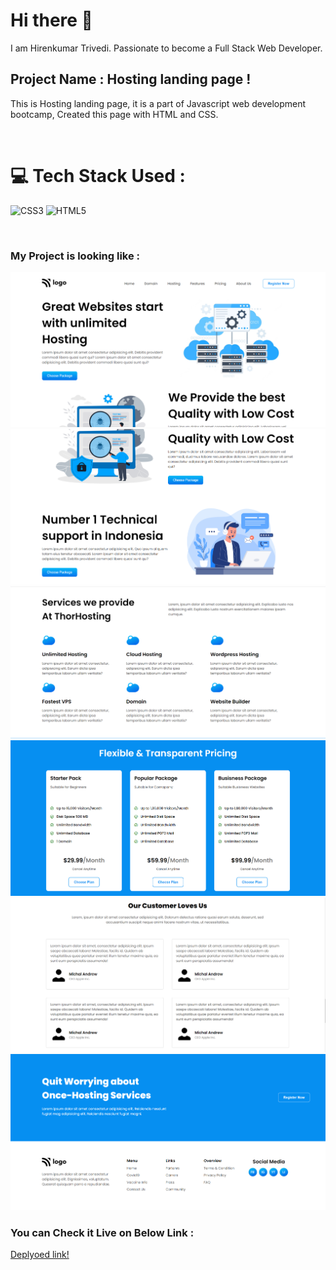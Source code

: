 # Hi there 👋

I am Hirenkumar Trivedi. Passionate to become a Full Stack Web Developer.

## Project Name : **Hosting landing page !**

This is Hosting landing page, it is a part of Javascript web development bootcamp, Created this page with HTML and CSS.


</br>

# 💻 Tech Stack Used :

![CSS3](https://img.shields.io/badge/css3-%231572B6.svg?style=for-the-badge&logo=css3&logoColor=white) ![HTML5](https://img.shields.io/badge/html5-%23E34F26.svg?style=for-the-badge&logo=html5&logoColor=white)

</br>

### My Project is looking like :

![Web Site Image](./assets/p1.PNG)
![Web Site Image](./assets/p2.PNG)
![Web Site Image](./assets/p3.PNG)
![Web Site Image](./assets/p4.PNG)
![Web Site Image](./assets/p5.PNG)
![Web Site Image](./assets/p6.PNG)


### You can Check it Live on Below Link :

[Deplyoed link!](https://liveclassproject11.netlify.app/)
